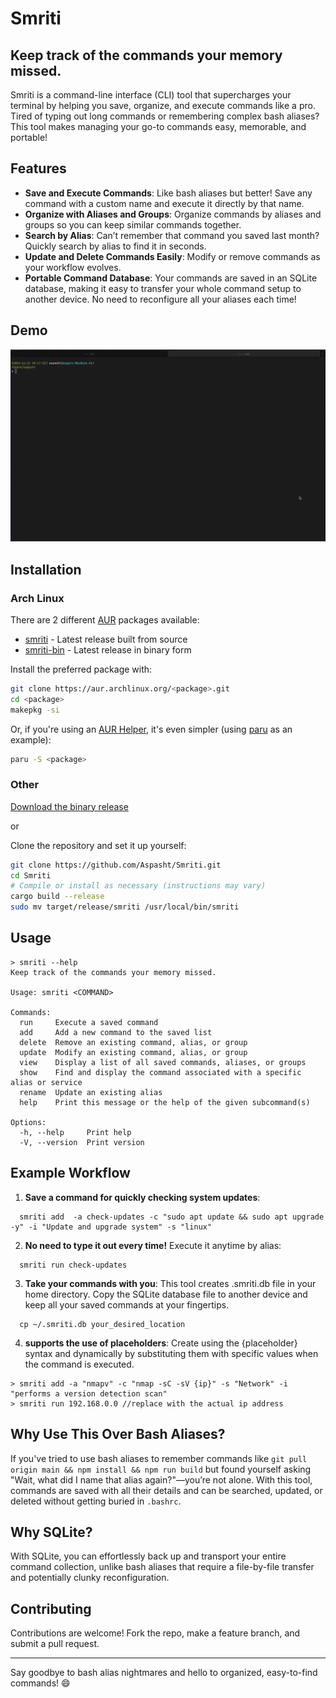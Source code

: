 # Smriti

## Keep track of the commands your memory missed.

Smriti is a command-line interface (CLI) tool that supercharges your terminal by helping you save, organize, and execute commands like a pro. Tired of typing out long commands or remembering complex bash aliases? This tool makes managing your go-to commands easy, memorable, and portable!

## Features

- **Save and Execute Commands**: Like bash aliases but better! Save any command with a custom name and execute it directly by that name.
- **Organize with Aliases and Groups**: Organize commands by aliases and groups so you can keep similar commands together.
- **Search by Alias**: Can’t remember that command you saved last month? Quickly search by alias to find it in seconds.
- **Update and Delete Commands Easily**: Modify or remove commands as your workflow evolves.
- **Portable Command Database**: Your commands are saved in an SQLite database, making it easy to transfer your whole command setup to another device. No need to reconfigure all your aliases each time!


## Demo
![demo](assets/smriti-demo.gif)


## Installation

### Arch Linux
There are 2 different [AUR](https://aur.archlinux.org) packages available:

- [smriti](https://aur.archlinux.org/packages/smriti) - Latest release built from source
- [smriti-bin](https://aur.archlinux.org/packages/smriti-bin) - Latest release in binary form

Install the preferred package with:
```bash
git clone https://aur.archlinux.org/<package>.git
cd <package>
makepkg -si
```

Or, if you're using an [AUR Helper](https://wiki.archlinux.org/title/AUR_helpers), it's even simpler (using [paru](https://github.com/Morganamilo/paru) as an example):
```bash
paru -S <package>
```

### Other
[Download the binary release](https://github.com/Aspasht/Smriti/releases/tag/v0.1.0)

or

Clone the repository and set it up yourself:

```bash
git clone https://github.com/Aspasht/Smriti.git
cd Smriti
# Compile or install as necessary (instructions may vary)
cargo build --release
sudo mv target/release/smriti /usr/local/bin/smriti
```

## Usage
```
> smriti --help
Keep track of the commands your memory missed.

Usage: smriti <COMMAND>

Commands:
  run     Execute a saved command
  add     Add a new command to the saved list
  delete  Remove an existing command, alias, or group
  update  Modify an existing command, alias, or group
  view    Display a list of all saved commands, aliases, or groups
  show    Find and display the command associated with a specific alias or service
  rename  Update an existing alias
  help    Print this message or the help of the given subcommand(s)

Options:
  -h, --help     Print help
  -V, --version  Print version

```

## Example Workflow
1. **Save a command for quickly checking system updates**:
```
  smriti add  -a check-updates -c "sudo apt update && sudo apt upgrade -y" -i "Update and upgrade system" -s "linux"
```

2. **No need to type it out every time!**
Execute it anytime by alias:
```
  smriti run check-updates
```

3. **Take your commands with you**: This tool creates .smriti.db file in your home directory. Copy the SQLite database file to another device and keep all your saved commands at your fingertips.
```
  cp ~/.smriti.db your_desired_location
```

4. **supports the use of placeholders**: Create using the {placeholder} syntax and dynamically by substituting them with specific values when the command is executed.
```
> smriti add -a "nmapv" -c "nmap -sC -sV {ip}" -s "Network" -i "performs a version detection scan"
> smriti run 192.168.0.0 //replace with the actual ip address
```

## Why Use This Over Bash Aliases?

If you've tried to use bash aliases to remember commands like `git pull origin main && npm install && npm run build` but found yourself asking "Wait, what did I name that alias again?"—you’re not alone. With this tool, commands are saved with all their details and can be searched, updated, or deleted without getting buried in `.bashrc`.


## Why SQLite?

With SQLite, you can effortlessly back up and transport your entire command collection, unlike bash aliases that require a file-by-file transfer and potentially clunky reconfiguration.

## Contributing

Contributions are welcome! Fork the repo, make a feature branch, and submit a pull request.

---

Say goodbye to bash alias nightmares and hello to organized, easy-to-find commands! 😄
